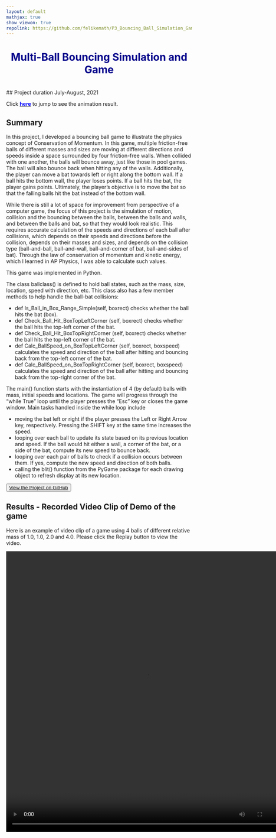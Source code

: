 ```yaml
---
layout: default
mathjax: true
show_viewon: true
repolink: https://github.com/felikemath/P3_Bouncing_Ball_Simulation_Game
---
```


# <center><span style="color:darkblue">Multi-Ball Bouncing Simulation and Game</span></center>

<br/>
## Project duration
July-August, 2021

Click [**<span style="color:blue">here</span>**](#_results) to jump to see the animation result.


## Summary

In this project, I developed a bouncing ball game to illustrate the physics concept of Conservation of Momentum. In this game, multiple friction-free balls of different masses and sizes are moving at different directions and speeds inside a space surrounded by four friction-free walls. When collided with one another, the balls will bounce away, just like those in pool games. The ball will also bounce back when hitting any of the walls. Additionally, the player can move a bat towards left or right along the bottom wall. If a ball hits the bottom wall, the player loses points. If a ball hits the bat, the player gains points. Ultimately, the player’s objective is to move the bat so that the falling balls hit the bat instead of the bottom wall.

While there is still a lot of space for improvement from perspective of a computer game, the focus of this project is the simulation of motion, collision and the bouncing between the balls, between the balls and walls, and between the balls and bat, so that they would look realistic. This requires accurate calculation of the speeds and directions of each ball after collisions, which depends on their speeds and directions before the collision, depends on their masses and sizes, and depends on the collision type (ball-and-ball, ball-and-wall, ball-and-corner of bat, ball-and-sides of bat). Through the law of conservation of momentum and kinetic energy, which I learned in AP Physics, I was able to calculate such values.

This game was implemented in Python.

The class ballclass() is defined to hold ball states, such as the mass, size, location, speed with direction, etc. This class also has a few member methods to help handle the ball-bat collisions:

-   def Is_Ball_in_Box_Range_Simple(self, boxrect) checks whether the ball hits the bat (box).
-   def Check_Ball_Hit_BoxTopLeftCorner (self, boxrect) checks whether the ball hits the top-left corner of the bat.
-   def Check_Ball_Hit_BoxTopRightCorner (self, boxrect) checks whether the ball hits the top-left corner of the bat.
-   def Calc_BallSpeed_on_BoxTopLeftCorner (self, boxrect, boxspeed) calculates the speed and direction of the ball after hitting and bouncing back from the top-left corner of the bat.
-   def Calc_BallSpeed_on_BoxTopRightCorner (self, boxrect, boxspeed) calculates the speed and direction of the ball after hitting and bouncing back from the top-right corner of the bat.
 

The main() function starts with the instantiation of 4 (by default) balls with mass, initial speeds and locations. The game will progress through the “while True” loop until the player presses the “Esc” key or closes the game window. Main tasks handled inside the while loop include

-   moving the bat left or right if the player presses the Left or Right Arrow key, respectively. Pressing the SHIFT key at the same time increases the speed.  
-   looping over each ball to update its state based on its previous location and speed. If the ball would hit either a wall, a corner of the bat, or a side of the bat, compute its new speed to bounce back. 
-   looping over each pair of balls to check if a collision occurs between them. If yes, compute the new speed and direction of both balls. 
-   calling the blit() function from the PyGame package for each drawing object to refresh display at its new location.  


<button class="button button1"><a href="https://github.com/felikemath/P3_Bouncing_Ball_Simulation_Game">View the Project on GitHub</a></button>


## <a name="_results"></a>Results - Recorded Video Clip of Demo of the game
Here is an example of video clip of a game using 4 balls of different relative mass of 1.0, 1.0, 2.0 and 4.0. Please click the Replay button to view the video.

<p align="center">
<video width="760" height="760" controls>
<source src="{{ "/assets/images/project3/recording_of_Bouncing_Balls_Game.mp4" | relative_url }}" type="video/mp4">
</video> 
</p>

<br/>
<br/>
